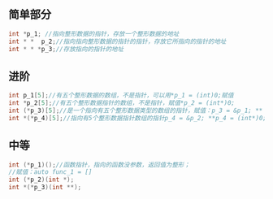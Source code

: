 ## 简单部分
```c
int *p_1; //指向整形数据的指针，存放一个整形数据的地址
int * *  p_2;//指向指向整形数据的指针的指针，存放它所指向的指针的地址
int * * *p_3;//存放指向的指针的地址
```
## 进阶
```c
int p_1[5];//有五个整形数据的数组，不是指针，可以用*p_1 = (int)0;赋值
int *p_2[5];//有五个整形数据指针的数组，不是指针，赋值*p_2 = (int*)0;
int (*p_3)[5];//是一个指向有五个整形数据类型的数组的指针，赋值：p_3 = &p_1; ** p_3 = (int)0;
int *(*p_4)[5];//指向有5个整形数据指针数组的指针p_4 = &p_2; **p_4 = (int*)0;
```
## 中等
```c
int (*p_1)();//函数指针，指向的函数没参数，返回值为整形；
//赋值：auto func_1 = []
int (*p_2)(int *);
int *(*p_3)(int **);
```
<!--stackedit_data:
eyJoaXN0b3J5IjpbLTQ0MDA2Njc2XX0=
-->